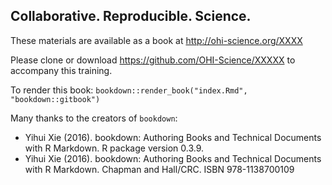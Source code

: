 ## Collaborative. Reproducible. Science.

These materials are available as a book at http://ohi-science.org/XXXX

Please clone or download https://github.com/OHI-Science/XXXXX to accompany this training.

To render this book: `bookdown::render_book("index.Rmd", "bookdown::gitbook")`

Many thanks to the creators of `bookdown`: 

- Yihui Xie (2016). bookdown: Authoring Books and Technical Documents with R Markdown. R package version 0.3.9.
- Yihui Xie (2016). bookdown: Authoring Books and Technical Documents with R Markdown. Chapman and Hall/CRC. ISBN 978-1138700109
